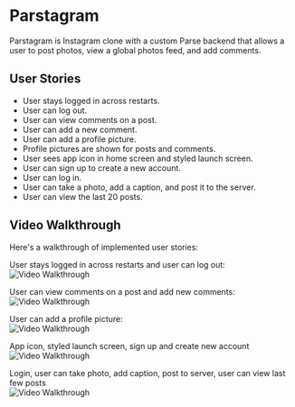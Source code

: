 # Parstagram

Parstagram is Instagram clone with a custom Parse backend that allows a user to post photos, view a global photos feed, and add comments.

## User Stories


- User stays logged in across restarts.
- User can log out.
- User can view comments on a post.
- User can add a new comment.
- User can add a profile picture.
- Profile pictures are shown for posts and comments.
- User sees app icon in home screen and styled launch screen. 
- User can sign up to create a new account. 
- User can log in. 
- User can take a photo, add a caption, and post it to the server. 
- User can view the last 20 posts. 

## Video Walkthrough

Here's a walkthrough of implemented user stories:

User stays logged in across restarts and user can log out:
<br/>
<img src='http://g.recordit.co/btd3ib2pMg.gif' title='Video Walkthrough' width='' alt='Video Walkthrough' />

User can view comments on a post and add new comments:
<br/>
<img src='http://g.recordit.co/S7l4NypkhB.gif' title='Video Walkthrough' width='' alt='Video Walkthrough' />

User can add a profile picture:
<br/>
<img src='http://g.recordit.co/tu2NzyGI6A.gif' title='Video Walkthrough' width='' alt='Video Walkthrough' />

App icon, styled launch screen, sign up and create new account
<br/>
<img src='http://g.recordit.co/AH4TE7VG15.gif' title='Video Walkthrough' width='' alt='Video Walkthrough' />


Login, user can take photo, add caption, post to server, user can view last few posts
<br/>
<img src='http://g.recordit.co/cQ0v6E4xz0.gif' title='Video Walkthrough' width='' alt='Video Walkthrough' />

